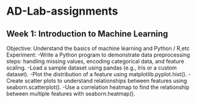 # AD-Lab-assignments
## Week 1: Introduction to Machine Learning 
 Objective: Understand the basics of machine learning and Python / R,etc
 Experiment: 
-Write a Python program to demonstrate data preprocessing steps:
 handling missing values, encoding categorical data, and feature
 scaling.
-Load a sample dataset using pandas (e.g., Iris or a custom dataset).
-Plot the distribution of a feature using matplotlib.pyplot.hist().
-Create scatter plots to understand relationships between features using
 seaborn.scatterplot().
-Use a correlation heatmap to find the relationship between multiple
 features with seaborn.heatmap().
